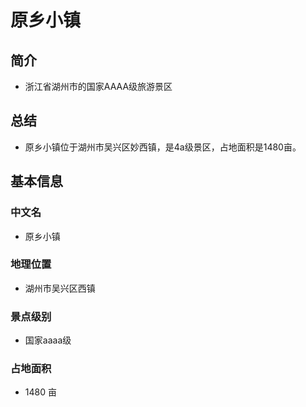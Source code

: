 # 原乡小镇
## 简介
- 浙江省湖州市的国家AAAA级旅游景区
## 总结
- 原乡小镇位于湖州市吴兴区妙西镇，是4a级景区，占地面积是1480亩。
## 基本信息
### 中文名
- 原乡小镇
### 地理位置
- 湖州市吴兴区西镇
### 景点级别
- 国家aaaa级
### 占地面积
- 1480 亩
